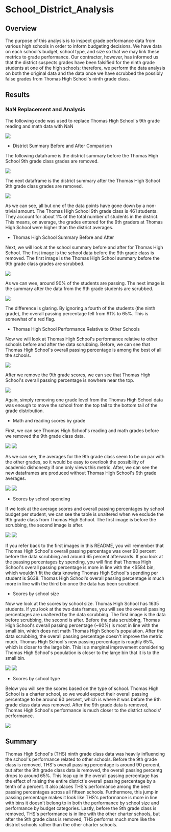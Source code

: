 # School_District_Analysis

## Overview

The purpose of this analysis is to inspect grade performance data from various high schools in order to inform budgeting decisions.  We have data on each school's budget, school type, and size so that we may link these metrics to grade performance.  Our contractor, however, has informed us that the district suspects grades have been falsified for the ninth grade students at one of the high schools; therefore, we perform the data analysis on both the original data and the data once we have scrubbed the possibly false grades from Thomas High School's ninth grade class.

## Results

### NaN Replacement and Analysis

The following code was used to replace Thomas High School's 9th grade reading and math data with NaN

![](Resources/nan_code.png)

- District Summary Before and After Comparison

The following dataframe is the district summary before the Thomas High School 9th grade class grades are removed.

![](Resources/district_before.png)

The next dataframe is the district summary after the Thomas High School 9th grade class grades are removed.

![](Resources/district_after.png)

As we can see, all but one of the data points have gone down by a non-trivial amount.  The Thomas High School 9th grade class is 461 students.  They account for about 1% of the total number of students in the district.  This means, on average, the grades entered for the 9th graders at Thomas High School were higher than the district averages.

- Thomas High School Summary Before and After

Next, we will look at the school summary before and after for Thomas High School.  The first image is the school data before the 9th grade class is removed.  The first image is the Thomas High School summary before the 9th grade class grades are scrubbed.

![](Resources/summary_before.png)

As we can wee, around 90% of the students are passing.  The next image is the summary after the data from the 9th grade students are scrubbed.

![](Resources/summary_after.png)

The difference is glaring.  By ignoring a fourth of the students (the ninth grade), the overall passing percentage fell from 91% to 65%.  This is somewhat of a red flag.

- Thomas High School Performance Relative to Other Schools

Now we will look at Thomas High School's performance relative to other schools before and after the data scrubbing.  Before, we can see that Thomas High School's overall passing percentage is among the best of all the schools.

![](Resources/per_school_before.png)

After we remove the 9th grade scores, we can see that Thomas High School's overall passing percentage is nowhere near the top.

![](Resources/per_school_after.png)

Again, simply removing one grade level from the Thomas High School data was enough to move the school from the top tail to the bottom tail of the grade distribution.

- Math and reading scores by grade

First, we can see Thomas High School's reading and math grades before we removed the 9th grade class data.

![](Resources/math_by_grade_before.png)
![](Resources/reading_by_grade_before.png)

As we can see, the averages for the 9th grade class seem to be on par with the other grades, so it would be easy to overlook the possibility of academic dishonesty if one only views this metric.  After, we can see the new dataframes are produced without Thomas High School's 9th grade averages.

![](Resources/math_by_grade_after.png)
![](Resources/reading_by_grade_after.png)

- Scores by school spending

If we look at the average scores and overall passing percentages by school budget per student, we can see the table is unaltered when we exclude the 9th grade class from Thomas High School.  The first image is before the scrubbing, the second image is after.

![](Resources/by_spending_before.png)
![](Resources/by_spending_after.png)

If you refer back to the first images in this README, you will remember that Thomas High School's overall passing percentage was over 90 percent before the data scrubbing and around 65 percent afterwards.  If you look at the passing percentages by spending, you will find that Thomas High School's overall passing percentage is more in line with the <$584 bin, which wouldn't fit the data knowing Thomas High School's spending per student is $638.  Thomas High School's overall passing percentage is much more in line with the third bin once the data has been scrubbed.

- Scores by school size

Now we look at the scores by school size.  Thomas High School has 1635 students.  If you look at the two data frames, you will see the overall passing percentages are unaltered by the data scrubbing.  The first image is the data before scrubbing, the second is after.  Before the data scrubbing, Thomas High School's overall passing percentage (~90%) is most in line with the small bin, which does not math Thomas High School's population.  After the data scrubbing, the overall passing percentage doesn't improve the metric much.  Thomas High School's new passing percentage is roughly 65%, which is closer to the large bin.  This is a marginal improvement considering Thomas High School's population is closer to the large bin that it is to the small bin.

![](Resources/by_size_before.png)
![](Resources/by_size_after.png)

- Scores by school type

Below you will see the scores based on the type of school.  Thomas High School is a charter school, so we would expect their overall passing percentage to be around 90 percent, which is where it was before the 9th grade class data was removed.  After the 9th grade data is removed, Thomas High School's performance is much closer to the district schools' performance.

![](Resources/by_type_before.png)

## Summary

Thomas High School's (THS) ninth grade class data was heavily influencing the school's performance related to other schools.  Before the 9th grade class is removed, THS's overall passing percentage is around 90 percent, but after the 9th grade class data is removed, the overall passing percentg drops to around 65%.  This leap up in the overall passing percentage has the effect of raising the entire district's overall passing percentage by a tenth of a percent.  It also places THS's performance among the best passing percentages across all fifteen schools.  Furthermore, this jump in passing percentage makes it look like THS's performance is more in line with bins it doesn't belong to in both the performance by school size and performance by budget categories.  Lastly, before the 9th grade class is removed, THS's performance is in line with the other charter schools, but after the 9th grade class is removed, THS performs much more like the district schools rather than the other charter schools.